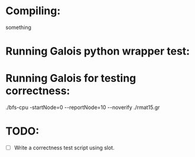 # Compiling:

something

# Running Galois python wrapper test:



# Running Galois for testing correctness:

./bfs-cpu -startNode=0 --reportNode=10 --noverify ./rmat15.gr



# TODO:

- [ ] Write a correctness test script using slot.
